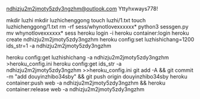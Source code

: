 ndhizju2m2jmoty5zdy3ngzhm@outlook.com
Yttyhxways778!

mkdir luzhi
mkdir luzhichenggong
touch luzhi/1.txt
touch luzhichenggong/1.txt
rm -rf sess/whynotlovexxxxxx*
python3 sessgen.py
mv whynotlovexxxxxx* sess
heroku login -i
heroku container:login
heroku create ndhizju2m2jmoty5zdy3ngzhm
heroku config:set luzhishichang=1200 ids_str=1 -a ndhizju2m2jmoty5zdy3ngzhm

heroku config:get luzhishichang -a ndhizju2m2jmoty5zdy3ngzhm >heroku_config.ini
heroku config:get ids_str -a ndhizju2m2jmoty5zdy3ngzhm >>heroku_config.ini
git add -A && git commit -m "add douyinzhibo34sby" && git push origin douyinzhibo34sby
heroku container:push web -a ndhizju2m2jmoty5zdy3ngzhm && heroku container:release web -a ndhizju2m2jmoty5zdy3ngzhm